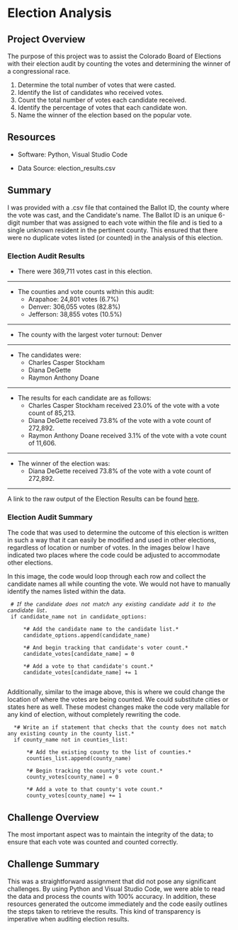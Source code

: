 # Election Analysis


## Project Overview
The purpose of this project was to assist the Colorado Board of Elections with their election audit by counting the votes and determining the winner of a congressional race. 

1.	Determine the total number of votes that were casted.
2.	Identify the list of candidates who received votes.
3.	Count the total number of votes each candidate received.
4.	Identify the percentage of votes that each candidate won.
5.	Name the winner of the election based on the popular vote.


## Resources
- Software: Python, Visual Studio Code

- Data Source: election_results.csv


## Summary
I was provided with a .csv file that contained the Ballot ID, the county where the vote was cast, and the Candidate's name. The Ballot ID is an unique 6-digit number that was assigned to each vote within the file and is tied to a single unknown resident in the pertinent county. This ensured that there were no duplicate votes listed (or counted) in the analysis of this election. 

### Election Audit Results

- There were 369,711 votes cast in this election.
------------------------------------------------------	
  - The counties and vote counts within this audit:
  	  - Arapahoe: 24,801 votes (6.7%)
	  - Denver: 306,055 votes (82.8%)
	  - Jefferson: 38,855 votes (10.5%)
 ------------------------------------------------------	  
  - The county with the largest voter turnout: Denver
 ------------------------------------------------------	
  - The candidates were:
	  - Charles Casper Stockham
	  - Diana DeGette
	  - Raymon Anthony Doane
 ------------------------------------------------------
  - The results for each candidate are as follows:
	  - Charles Casper Stockham received 23.0% of the vote with a vote count of 85,213.
	  - Diana DeGette received 73.8% of the vote with a vote count of 272,892.
	  - Raymon Anthony Doane received 3.1% of the vote with a vote count of 11,606.
 ------------------------------------------------------
  - The winner of the election was:
	  - Diana DeGette received 73.8% of the vote with a vote count of 272,892.
 ------------------------------------------------------
 A link to the raw output of the Election Results can be found [here](https://github.com/Kelfang/Election_Analysis/blob/main/analysis/election_results.txt).
 
 ### Election Audit Summary
 The code that was used to determine the outcome of this election is written in such a way that it can easily be modified and used in other elections, regardless of location or number of votes. In the images below I have indicated two places where the code could be adjusted to accommodate other elections.
 
 In this image, the code would loop through each row and collect the candidate names all while counting the vote. We would not have to manually identify the names listed within the data. 
 ```
  # 𝘐𝘧 𝘵𝘩𝘦 𝘤𝘢𝘯𝘥𝘪𝘥𝘢𝘵𝘦 𝘥𝘰𝘦𝘴 𝘯𝘰𝘵 𝘮𝘢𝘵𝘤𝘩 𝘢𝘯𝘺 𝘦𝘹𝘪𝘴𝘵𝘪𝘯𝘨 𝘤𝘢𝘯𝘥𝘪𝘥𝘢𝘵𝘦 𝘢𝘥𝘥 𝘪𝘵 𝘵𝘰 𝘵𝘩𝘦 𝘤𝘢𝘯𝘥𝘪𝘥𝘢𝘵𝘦 𝘭𝘪𝘴𝘵.
  if candidate_name not in candidate_options:

      *# Add the candidate name to the candidate list.*
      candidate_options.append(candidate_name)

      *# And begin tracking that candidate's voter count.*
      candidate_votes[candidate_name] = 0

      *# Add a vote to that candidate's count.*
      candidate_votes[candidate_name] += 1
      
```
 Additionally, similar to the image above, this is where we could change the location of where the votes are being counted. We could substitute cities or states here as well. These modest changes make the code very mallable for any kind of election, without completely rewriting the code. 
```
  *# Write an if statement that checks that the county does not match any existing county in the county list.*
  if county_name not in counties_list:

      *# Add the existing county to the list of counties.*
      counties_list.append(county_name)

      *# Begin tracking the county's vote count.*
      county_votes[county_name] = 0

      *# Add a vote to that county's vote count.*
      county_votes[county_name] += 1
```

## Challenge Overview
The most important aspect was to maintain the integrity of the data; to ensure that each vote was counted and counted correctly. 


## Challenge Summary
This was a straightforward assignment that did not pose any significant challenges. By using Python and Visual Studio Code, we were able to read the data and process the counts with 100% accuracy. In addition, these resources generated the outcome immediately and the code easily outlines the steps taken to retrieve the results. This kind of transparency is imperative when auditing election results. 

